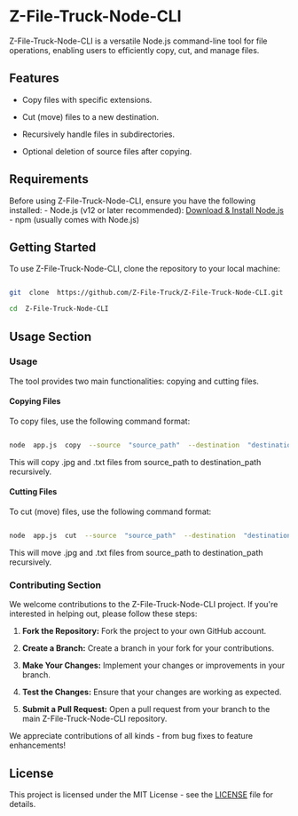 
# Z-File-Truck-Node-CLI

Z-File-Truck-Node-CLI is a versatile Node.js command-line tool for file operations, enabling users to efficiently copy, cut, and manage files.

  

## Features

- Copy files with specific extensions.

- Cut (move) files to a new destination.

- Recursively handle files in subdirectories.

- Optional deletion of source files after copying.

## Requirements 

  Before using Z-File-Truck-Node-CLI, ensure you have the following installed: - Node.js (v12 or later recommended): [Download & Install Node.js](https://nodejs.org/en/download/) - npm (usually comes with Node.js)
  

## Getting Started

To use Z-File-Truck-Node-CLI, clone the repository to your local machine:


```bash

git  clone  https://github.com/Z-File-Truck/Z-File-Truck-Node-CLI.git

cd  Z-File-Truck-Node-CLI

```

## Usage Section

  

### Usage

The tool provides two main functionalities: copying and cutting files.

  

#### Copying Files

To copy files, use the following command format:

```bash

node  app.js  copy  --source  "source_path"  --destination  "destination_path"  --fileTypes  .jpg  .txt  --recursive --preserve-path --post-delete

```

This will copy .jpg and .txt files from source_path to destination_path recursively.

  

#### Cutting Files

To cut (move) files, use the following command format:

```bash

node  app.js  cut  --source  "source_path"  --destination  "destination_path"  --fileTypes  .jpg  .txt  --recursive --preserve-path

```

This will move .jpg and .txt files from source_path to destination_path recursively.



  

### Contributing Section

  


We welcome contributions to the Z-File-Truck-Node-CLI project. If you're interested in helping out, please follow these steps:

  

1. **Fork the Repository:** Fork the project to your own GitHub account.

2. **Create a Branch:** Create a branch in your fork for your contributions.

3. **Make Your Changes:** Implement your changes or improvements in your branch.

4. **Test the Changes:** Ensure that your changes are working as expected.

5. **Submit a Pull Request:** Open a pull request from your branch to the main Z-File-Truck-Node-CLI repository.

  

We appreciate contributions of all kinds - from bug fixes to feature enhancements!



  
  

## License

This project is licensed under the MIT License - see the [LICENSE](LICENSE) file for details.